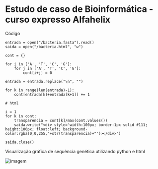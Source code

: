 # Estudo de caso de Bioinformática - curso expresso Alfahelix

Código

~~~~
entrada = open("/bacteria.fasta").read()
saida = open("/bacteria.html", "w")

cont = {}

for i in ['A', 'T', 'C', 'G']:
    for j in ['A', 'T', 'C', 'G']:
        cont[i+j] = 0

entrada = entrada.replace("\n", "")

for k in range(len(entrada)-1):
    cont[entrada[k]+entrada[k+1]] += 1

# html

i = 1
for k in cont:
    transparencia = cont[k]/max(cont.values())
    saida.write("<div style='width:100px; border:1px solid #111; height:100px; float:left; background-color:rgba(0,0,255,"+str(transparencia)+"')></div>")

saida.close()
~~~~

Visualização gráfica de sequência genética utilizando python e html

![imagem](https://i.imgur.com/tsaqOdA.png)
